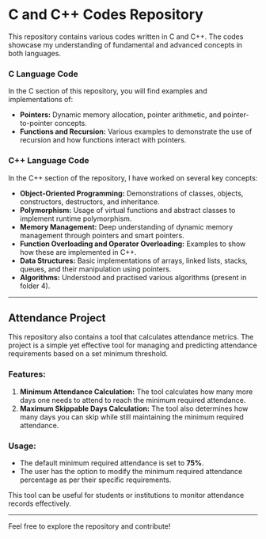# C and C++ Codes Repository

This repository contains various codes written in C and C++. The codes showcase my understanding of fundamental and advanced concepts in both languages.

### C Language Code

In the C section of this repository, you will find examples and implementations of:
- **Pointers:** Dynamic memory allocation, pointer arithmetic, and pointer-to-pointer concepts.
- **Functions and Recursion:** Various examples to demonstrate the use of recursion and how functions interact with pointers.


### C++ Language Code

In the C++ section of the repository, I have worked on several key concepts:
- **Object-Oriented Programming:** Demonstrations of classes, objects, constructors, destructors, and inheritance.
- **Polymorphism:** Usage of virtual functions and abstract classes to implement runtime polymorphism.
- **Memory Management:** Deep understanding of dynamic memory management through pointers and smart pointers.
- **Function Overloading and Operator Overloading:** Examples to show how these are implemented in C++.
- **Data Structures:** Basic implementations of arrays, linked lists, stacks, queues, and their manipulation using pointers.
- **Algorithms:** Understood and practised various algorithms (present in folder 4).
---

## Attendance Project

This repository also contains a tool that calculates attendance metrics. The project is a simple yet effective tool for managing and predicting attendance requirements based on a set minimum threshold. 

### Features:

1. **Minimum Attendance Calculation:** The tool calculates how many more days one needs to attend to reach the minimum required attendance.
2. **Maximum Skippable Days Calculation:** The tool also determines how many days you can skip while still maintaining the minimum required attendance.

### Usage:

- The default minimum required attendance is set to **75%**.
- The user has the option to modify the minimum required attendance percentage as per their specific requirements.

This tool can be useful for students or institutions to monitor attendance records effectively.

---

Feel free to explore the repository and contribute!
